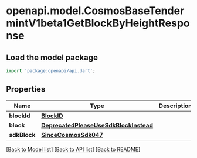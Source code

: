 # openapi.model.CosmosBaseTendermintV1beta1GetBlockByHeightResponse

## Load the model package
```dart
import 'package:openapi/api.dart';
```

## Properties
Name | Type | Description | Notes
------------ | ------------- | ------------- | -------------
**blockId** | [**BlockID**](BlockID.md) |  | [optional] 
**block** | [**DeprecatedPleaseUseSdkBlockInstead**](DeprecatedPleaseUseSdkBlockInstead.md) |  | [optional] 
**sdkBlock** | [**SinceCosmosSdk047**](SinceCosmosSdk047.md) |  | [optional] 

[[Back to Model list]](../README.md#documentation-for-models) [[Back to API list]](../README.md#documentation-for-api-endpoints) [[Back to README]](../README.md)


